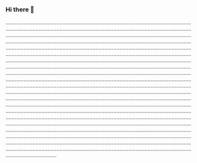 ### Hi there 👋

..............................................................................................................................................................................................................................................................................................................................................................................................................................................................................................................................................................................................................................................................................................................................................................................................................................................................................................................................................................................................................................................................................................................................................................................................................................................................................................................................................................................................................................................................................................................................................................................................................................................................................................................................................................................................................................................................................................................................................................................................................................................................................................................................................................................................................................................................................................................................................................................................................................................................................................................................................................................................................................................................................................................................................